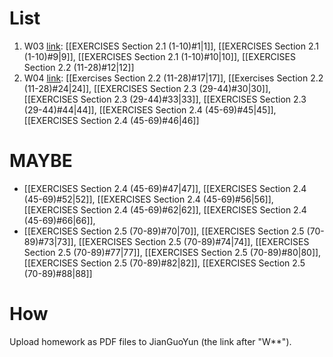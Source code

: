 # List
1. W03 [link](https://send2me.cn/f56VdIV1/SaePiC5rC5_9_w): [[EXERCISES Section 2.1 (1-10)#1|1]], [[EXERCISES Section 2.1 (1-10)#9|9]], [[EXERCISES Section 2.1 (1-10)#10|10]], [[EXERCISES Section 2.2 (11-28)#12|12]]
2. W04 [link](https://send2me.cn/h_P8zRrQ/S3m8FPqIuiFLGQ): [[Exercises Section 2.2 (11-28)#17|17]], [[Exercises Section 2.2 (11-28)#24|24]], [[EXERCISES Section 2.3 (29-44)#30|30]], [[EXERCISES Section 2.3 (29-44)#33|33]], [[EXERCISES Section 2.3 (29-44)#44|44]], [[EXERCISES Section 2.4 (45-69)#45|45]], [[EXERCISES Section 2.4 (45-69)#46|46]]
# MAYBE
- [[EXERCISES Section 2.4 (45-69)#47|47]], [[EXERCISES Section 2.4 (45-69)#52|52]], [[EXERCISES Section 2.4 (45-69)#56|56]], [[EXERCISES Section 2.4 (45-69)#62|62]], [[EXERCISES Section 2.4 (45-69)#66|66]],
- [[EXERCISES Section 2.5 (70-89)#70|70]], [[EXERCISES Section 2.5 (70-89)#73|73]], [[EXERCISES Section 2.5 (70-89)#74|74]], [[EXERCISES Section 2.5 (70-89)#77|77]], [[EXERCISES Section 2.5 (70-89)#80|80]], [[EXERCISES Section 2.5 (70-89)#82|82]], [[EXERCISES Section 2.5 (70-89)#88|88]]
# How
Upload homework as PDF files to JianGuoYun (the link after "W**"). 